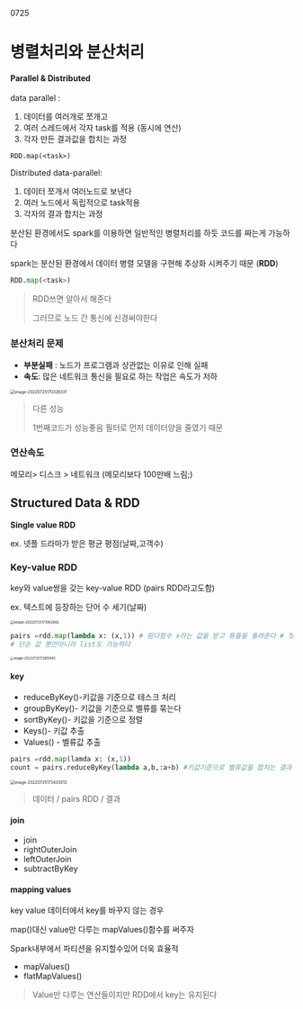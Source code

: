 0725

# 병렬처리와 분산처리

#### Parallel & Distributed

data parallel : 

1. 데이터를 여러개로 쪼개고 
2. 여러 스레드에서 각자 task를 적용 (동시에 연산)
3. 각자 만든 결과값을 합치는 과정

~~~
RDD.map(<task>)
~~~



Distributed data-parallel:

1. 데이터 쪼개서 여러노드로 보낸다
2. 여러 노드에서 독립적으로 task적용
3. 각자의 결과 합치는 과정



분산된 환경에서도 spark를 이용하면 일반적인 병렬처리를 하듯 코드를 짜는게 가능하다

spark는 분산된 환경에서 데이터 병렬 모델을 구현해 추상화 시켜주기 때문 (**RDD**)

~~~python
RDD.map(<task>)
~~~

> RDD쓰면 알아서 해준다
>
> 그러므로 노드 간 통신에 신경써야한다



### 분산처리 문제

- **부분실패** : 노드가 프로그램과 상관없는 이유로 인해 실패
- **속도**: 많은 네트워크 통신을 필요로 하는 작업은 속도가 저하

<img src="/Users/krc/Library/Application Support/typora-user-images/image-20220725170326331.png" alt="image-20220725170326331" style="zoom:50%;" />

> 다른 성능
>
> 1번째코드가 성능좋음 필터로 먼저 데이터양을 줄였기 때문



### 연산속도 

메모리> 디스크 > 네트워크 (메모리보다 100만배 느림;)



## Structured Data & RDD

**Single value RDD**

ex. 넷플 드라마가 받은 평균 평점(날짜,고객수)



### **Key-value RDD**

key와 value쌍을 갖는 key-value RDD (pairs RDD라고도함)

ex. 텍스트에 등장하는 단어 수 세기(날짜)

<img src="/Users/krc/Library/Application Support/typora-user-images/image-20220725171002682.png" alt="image-20220725171002682" style="zoom:43%;" />



~~~python
pairs =rdd.map(lambda x: (x,1)) # 람다함수 x라는 값을 받고 튜플을 돌려준다 # 첫번째는 x리턴 ,두번째는 1리턴
# 단순 값 뿐만아니라 list도 가능하다
~~~

<img src="/Users/krc/Library/Application Support/typora-user-images/image-20220725172859145.png" alt="image-20220725172859145" style="zoom:40%;" />



#### key

- reduceByKey()-키값을 기준으로 테스크 처리
- groupByKey()- 키값을 기준으로 벨류를 묶는다
- sortByKey()- 키값을 기준으로 정렬
- Keys()-  키값 추출
- Values() - 벨류값 추출

~~~python
pairs =rdd.map(lamda x: (x,1))
count = pairs.reduceByKey(lambda a,b,:a+b) #키값기준으로 벨류값을 합치는 결과
~~~

<img src="/Users/krc/Library/Application Support/typora-user-images/image-20220725173433012.png" alt="image-20220725173433012" style="zoom:50%;" />

> 데이터 / pairs RDD / 결과

#### join

- join
- rightOuterJoin
- leftOuterJoin
- subtractByKey



#### mapping values

key value 데이터에서 key를 바꾸지 않는 경우

map()대신 value만 다루는 mapValues()함수를 써주자

Spark내부에서 파티션을 유지할수있어 더욱 효율적

- mapValues()
- flatMapValues()

> Value만 다루는 연산들이지만 RDD에서 key는 유지된다



